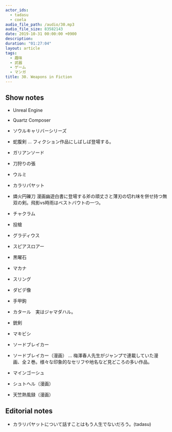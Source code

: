 ```yaml
---
actor_ids:
  - tadasu
  - coela
audio_file_path: /audio/30.mp3
audio_file_size: 83582143
date: 2019-10-31 00:00:00 +0900
description: 
duration: "01:27:04"
layout: article
tags: 
  - 趣味
  - 武器
  - ゲーム
  - マンガ
title: 30. Weapons in Fiction
---
```


## Show notes

- Unreal Engine
- Quartz Composer

- ソウルキャリバーシリーズ

- 蛇腹剣 ... フィクション作品にしばしば登場する。
- ガリアンソード
- 刀狩りの張
- ウルミ
- カラリパヤット
- 燐火円礫刀 漫画幽遊白書に登場する斧の頑丈さと薄刃の切れ味を併せ持つ無双の剣。飛影vs時雨はベストバウトの一つ。
- チャクラム

- 投槍
- グラディウス
- スピアスロアー

- 黒曜石
- マカナ

- スリング
- ダビデ像

- 手甲鉤
- カタール　実はジャマダハル。
- 銃剣

- マキビシ

- ソードブレイカー
- ソードブレイカー（漫画） ... 梅澤春人先生がジャンプで連載していた漫画、全２巻。様々な印象的なセリフや地名など見どころの多い作品。
- マインゴーシュ

- シュトヘル（漫画）
- 天竺熱風録（漫画）

## Editorial notes
- カラリパヤットについて話すことはもう人生でないだろう。(tadasu)
